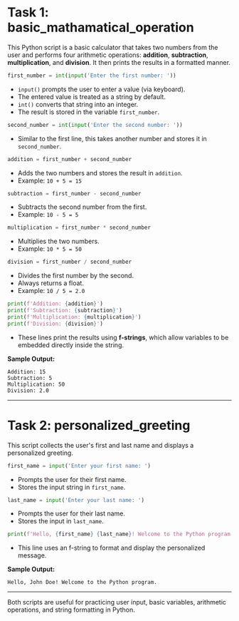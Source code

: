 # Task 1: basic_mathamatical_operation

This Python script is a basic calculator that takes two numbers from the user and performs four arithmetic operations: **addition**, **subtraction**, **multiplication**, and **division**. It then prints the results in a formatted manner.

```python
first_number = int(input('Enter the first number: '))
```
- `input()` prompts the user to enter a value (via keyboard).
- The entered value is treated as a string by default.
- `int()` converts that string into an integer.
- The result is stored in the variable `first_number`.

```python
second_number = int(input('Enter the second number: '))
```
- Similar to the first line, this takes another number and stores it in `second_number`.

```python
addition = first_number + second_number
```
- Adds the two numbers and stores the result in `addition`.
- Example: `10 + 5 = 15`

```python
subtraction = first_number - second_number
```
- Subtracts the second number from the first.
- Example: `10 - 5 = 5`

```python
multiplication = first_number * second_number
```
- Multiplies the two numbers.
- Example: `10 * 5 = 50`

```python
division = first_number / second_number
```
- Divides the first number by the second.
- Always returns a float.
- Example: `10 / 5 = 2.0`

```python
print(f'Addition: {addition}')
print(f'Subtraction: {subtraction}')
print(f'Multiplication: {multiplication}')
print(f'Division: {division}')
```
- These lines print the results using **f-strings**, which allow variables to be embedded directly inside the string.

**Sample Output:**
```
Addition: 15
Subtraction: 5
Multiplication: 50
Division: 2.0
```

---

# Task 2: personalized_greeting

This script collects the user's first and last name and displays a personalized greeting.

```python
first_name = input('Enter your first name: ')
```
- Prompts the user for their first name.
- Stores the input string in `first_name`.

```python
last_name = input('Enter your last name: ')
```
- Prompts the user for their last name.
- Stores the input in `last_name`.

```python
print(f'Hello, {first_name} {last_name}! Welcome to the Python program.')
```
- This line uses an f-string to format and display the personalized message.

**Sample Output:**
```
Hello, John Doe! Welcome to the Python program.
```

---

Both scripts are useful for practicing user input, basic variables, arithmetic operations, and string formatting in Python.

